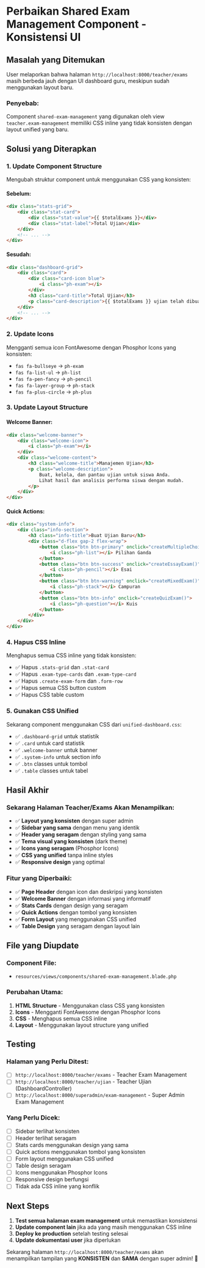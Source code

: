 # Perbaikan Shared Exam Management Component - Konsistensi UI

## Masalah yang Ditemukan

User melaporkan bahwa halaman `http://localhost:8000/teacher/exams` masih berbeda jauh dengan UI dashboard guru, meskipun sudah menggunakan layout baru.

### **Penyebab:**
Component `shared-exam-management` yang digunakan oleh view `teacher.exam-management` memiliki CSS inline yang tidak konsisten dengan layout unified yang baru.

## Solusi yang Diterapkan

### **1. Update Component Structure**

Mengubah struktur component untuk menggunakan CSS yang konsisten:

#### **Sebelum:**
```html
<div class="stats-grid">
    <div class="stat-card">
        <div class="stat-value">{{ $totalExams }}</div>
        <div class="stat-label">Total Ujian</div>
    </div>
    <!-- ... -->
</div>
```

#### **Sesudah:**
```html
<div class="dashboard-grid">
    <div class="card">
        <div class="card-icon blue">
            <i class="ph-exam"></i>
        </div>
        <h3 class="card-title">Total Ujian</h3>
        <p class="card-description">{{ $totalExams }} ujian telah dibuat</p>
    </div>
    <!-- ... -->
</div>
```

### **2. Update Icons**

Mengganti semua icon FontAwesome dengan Phosphor Icons yang konsisten:

- `fas fa-bullseye` → `ph-exam`
- `fas fa-list-ul` → `ph-list`
- `fas fa-pen-fancy` → `ph-pencil`
- `fas fa-layer-group` → `ph-stack`
- `fas fa-plus-circle` → `ph-plus`

### **3. Update Layout Structure**

#### **Welcome Banner:**
```html
<div class="welcome-banner">
    <div class="welcome-icon">
        <i class="ph-exam"></i>
    </div>
    <div class="welcome-content">
        <h3 class="welcome-title">Manajemen Ujian</h3>
        <p class="welcome-description">
            Buat, kelola, dan pantau ujian untuk siswa Anda. 
            Lihat hasil dan analisis performa siswa dengan mudah.
        </p>
    </div>
</div>
```

#### **Quick Actions:**
```html
<div class="system-info">
    <div class="info-section">
        <h3 class="info-title">Buat Ujian Baru</h3>
        <div class="d-flex gap-2 flex-wrap">
            <button class="btn btn-primary" onclick="createMultipleChoiceExam()">
                <i class="ph-list"></i> Pilihan Ganda
            </button>
            <button class="btn btn-success" onclick="createEssayExam()">
                <i class="ph-pencil"></i> Esai
            </button>
            <button class="btn btn-warning" onclick="createMixedExam()">
                <i class="ph-stack"></i> Campuran
            </button>
            <button class="btn btn-info" onclick="createQuizExam()">
                <i class="ph-question"></i> Kuis
            </button>
        </div>
    </div>
</div>
```

### **4. Hapus CSS Inline**

Menghapus semua CSS inline yang tidak konsisten:
- ✅ Hapus `.stats-grid` dan `.stat-card`
- ✅ Hapus `.exam-type-cards` dan `.exam-type-card`
- ✅ Hapus `.create-exam-form` dan `.form-row`
- ✅ Hapus semua CSS button custom
- ✅ Hapus CSS table custom

### **5. Gunakan CSS Unified**

Sekarang component menggunakan CSS dari `unified-dashboard.css`:
- ✅ `.dashboard-grid` untuk statistik
- ✅ `.card` untuk card statistik
- ✅ `.welcome-banner` untuk banner
- ✅ `.system-info` untuk section info
- ✅ `.btn` classes untuk tombol
- ✅ `.table` classes untuk tabel

## Hasil Akhir

### **Sekarang Halaman Teacher/Exams Akan Menampilkan:**
- ✅ **Layout yang konsisten** dengan super admin
- ✅ **Sidebar yang sama** dengan menu yang identik
- ✅ **Header yang seragam** dengan styling yang sama
- ✅ **Tema visual yang konsisten** (dark theme)
- ✅ **Icons yang seragam** (Phosphor Icons)
- ✅ **CSS yang unified** tanpa inline styles
- ✅ **Responsive design** yang optimal

### **Fitur yang Diperbaiki:**
- ✅ **Page Header** dengan icon dan deskripsi yang konsisten
- ✅ **Welcome Banner** dengan informasi yang informatif
- ✅ **Stats Cards** dengan design yang seragam
- ✅ **Quick Actions** dengan tombol yang konsisten
- ✅ **Form Layout** yang menggunakan CSS unified
- ✅ **Table Design** yang seragam dengan layout lain

## File yang Diupdate

### **Component File:**
- `resources/views/components/shared-exam-management.blade.php`

### **Perubahan Utama:**
1. **HTML Structure** - Menggunakan class CSS yang konsisten
2. **Icons** - Mengganti FontAwesome dengan Phosphor Icons
3. **CSS** - Menghapus semua CSS inline
4. **Layout** - Menggunakan layout structure yang unified

## Testing

### **Halaman yang Perlu Ditest:**
- [ ] `http://localhost:8000/teacher/exams` - Teacher Exam Management
- [ ] `http://localhost:8000/teacher/ujian` - Teacher Ujian (DashboardController)
- [ ] `http://localhost:8000/superadmin/exam-management` - Super Admin Exam Management

### **Yang Perlu Dicek:**
- [ ] Sidebar terlihat konsisten
- [ ] Header terlihat seragam
- [ ] Stats cards menggunakan design yang sama
- [ ] Quick actions menggunakan tombol yang konsisten
- [ ] Form layout menggunakan CSS unified
- [ ] Table design seragam
- [ ] Icons menggunakan Phosphor Icons
- [ ] Responsive design berfungsi
- [ ] Tidak ada CSS inline yang konflik

## Next Steps

1. **Test semua halaman exam management** untuk memastikan konsistensi
2. **Update component lain** jika ada yang masih menggunakan CSS inline
3. **Deploy ke production** setelah testing selesai
4. **Update dokumentasi user** jika diperlukan

Sekarang halaman `http://localhost:8000/teacher/exams` akan menampilkan tampilan yang **KONSISTEN** dan **SAMA** dengan super admin! 🎉
